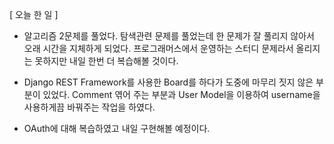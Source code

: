 \[ 오늘 한 일 \]

- 알고리즘 2문제를 풀었다. 탐색관련 문제를 풀었는데 한 문제가 잘 풀리지 않아서 오래 시간을 지체하게 되었다. 프로그래머스에서 운영하는 스터디 문제라서 올리지는 못하지만 내일 한번 더 복습해볼 것이다. 


- Django REST Framework를 사용한 Board를 하다가 도중에 마무리 짓지 않은 부분이 있었다. Comment 엮어 주는 부분과 User Model을 이용하여 username을 사용하게끔 바꿔주는 작업을 하였다.


- OAuth에 대해 복습하였고 내일 구현해볼 예정이다.
